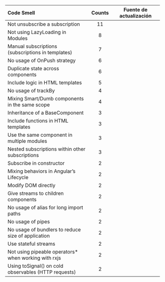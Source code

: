 |Code Smell                                           |Counts|Fuente de actualización|
|:--                                                  |:--:  |:--:|
|Not unsubscribe a subscription                       | 11   ||
|Not using LazyLoading in Modules                     |  8   ||
|Manual subscriptions (subscriptions in templates)    |  7   ||
|No usage of OnPush strategy                          |  6   ||
|Duplicate state across components                    |  6   ||
|Include logic in HTML templates                      |  5   ||
|No usage of trackBy                                  |  4   ||
|Mixing Smart/Dumb components in the same scope       |  4   ||
|Inheritance of a BaseComponent                       |  3   ||
|Include functions in HTML templates                  |  3   ||
|Use the same component in multiple modules           |  3   ||
|Nested subscriptions within other subscriptions      |  3   ||
|Subscribe in constructor                             |  2   ||
|Mixing behaviors in Angular’s Lifecycle              |  2   ||
|Modify DOM directly                                  |  2   ||
|Give streams to children components                  |  2   ||
|No usage of alias for long import paths              |  2   ||
|No usage of pipes                                    |  2   ||
|No usage of bundlers to reduce size of application   |  2   ||
|Use stateful streams                                 |  2   ||
|Not using pipeable operators* when working with rxjs |  2   ||
|Using toSignal() on cold observables (HTTP requests) |  2   ||
